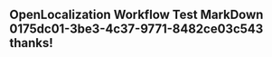 <properties
ms.topic="hero-topic"
ms.test1="hero-topic"
ms.test2="test"/>

## OpenLocalization Workflow Test MarkDown 0175dc01-3be3-4c37-9771-8482ce03c543 thanks!
